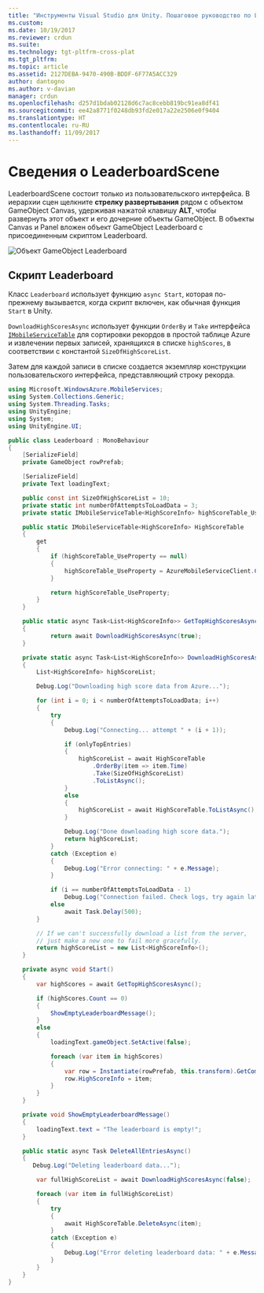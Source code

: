```yaml
---
title: "Инструменты Visual Studio для Unity. Пошаговое руководство по LeaderboardScene в Azure | Документы Майкрософт"
ms.custom: 
ms.date: 10/19/2017
ms.reviewer: crdun
ms.suite: 
ms.technology: tgt-pltfrm-cross-plat
ms.tgt_pltfrm: 
ms.topic: article
ms.assetid: 2127DEBA-9470-490B-BDDF-6F77A5ACC329
author: dantogno
ms.author: v-davian
manager: crdun
ms.openlocfilehash: d257d1bdab02128d6c7ac8cebb819bc91ea8df41
ms.sourcegitcommit: ee42a8771f0248db93fd2e017a22e2506e0f9404
ms.translationtype: HT
ms.contentlocale: ru-RU
ms.lasthandoff: 11/09/2017
---
```

# <a name="leaderboardscene-explanation"></a>Сведения о LeaderboardScene

LeaderboardScene состоит только из пользовательского интерфейса. В иерархии сцен щелкните **стрелку развертывания** рядом с объектом GameObject Canvas, удерживая нажатой клавишу **ALT**, чтобы развернуть этот объект и его дочерние объекты GameObject. В объекты Canvas и Panel вложен объект GameObject Leaderboard с присоединенным скриптом Leaderboard.

![Объект GameObject Leaderboard](media/vstu_azure-leaderboard-explanation-image1.png)

## <a name="leaderboard-script"></a>Скрипт Leaderboard

Класс `Leaderboard` использует функцию `async Start`, которая по-прежнему вызывается, когда скрипт включен, как обычная функция `Start` в Unity.

`DownloadHighScoresAsync` использует функции `OrderBy` и `Take` интерфейса <a href="https://msdn.microsoft.com/en-us/library/azure/jj554257(v=azure.10).aspx">`IMobileServiceTable`</a> для сортировки рекордов в простой таблице Azure и извлечении первых записей, хранящихся в списке `highScores`, в соответствии с константой `SizeOfHighScoreList`.

Затем для каждой записи в списке создается экземпляр конструкции пользовательского интерфейса, представляющий строку рекорда.

``` csharp
using Microsoft.WindowsAzure.MobileServices;
using System.Collections.Generic;
using System.Threading.Tasks;
using UnityEngine;
using System;
using UnityEngine.UI;

public class Leaderboard : MonoBehaviour
{
    [SerializeField]
    private GameObject rowPrefab;

    [SerializeField]
    private Text loadingText;

    public const int SizeOfHighScoreList = 10;
    private static int numberOfAttemptsToLoadData = 3;
    private static IMobileServiceTable<HighScoreInfo> highScoreTable_UseProperty;

    public static IMobileServiceTable<HighScoreInfo> HighScoreTable
    {
        get
        {
            if (highScoreTable_UseProperty == null)
            {
                highScoreTable_UseProperty = AzureMobileServiceClient.Client.GetTable<HighScoreInfo>();
            }

            return highScoreTable_UseProperty;
        }
    }

    public static async Task<List<HighScoreInfo>> GetTopHighScoresAsync()
    {
            return await DownloadHighScoresAsync(true);
    }

    private static async Task<List<HighScoreInfo>> DownloadHighScoresAsync(bool onlyTopEntries)
    {
        List<HighScoreInfo> highScoreList;

        Debug.Log("Downloading high score data from Azure...");

        for (int i = 0; i < numberOfAttemptsToLoadData; i++)
        {
            try
            {
                Debug.Log("Connecting... attempt " + (i + 1));

                if (onlyTopEntries)
                {
                    highScoreList = await HighScoreTable
                        .OrderBy(item => item.Time)
                        .Take(SizeOfHighScoreList)
                        .ToListAsync();
                }
                else
                {
                    highScoreList = await HighScoreTable.ToListAsync();
                }

                Debug.Log("Done downloading high score data.");
                return highScoreList;
            }
            catch (Exception e)
            {
                Debug.Log("Error connecting: " + e.Message);
            }

            if (i == numberOfAttemptsToLoadData - 1)
                Debug.Log("Connection failed. Check logs, try again later.");
            else
                await Task.Delay(500);
        }

        // If we can't successfully download a list from the server,
        // just make a new one to fail more gracefully.
        return highScoreList = new List<HighScoreInfo>();
    }

    private async void Start()
    {
        var highScores = await GetTopHighScoresAsync();

        if (highScores.Count == 0)
        {
            ShowEmptyLeaderboardMessage();
        }
        else
        {
            loadingText.gameObject.SetActive(false);

            foreach (var item in highScores)
            {
                var row = Instantiate(rowPrefab, this.transform).GetComponent<LeaderboardRow>();
                row.HighScoreInfo = item;
            }
        }
    }

    private void ShowEmptyLeaderboardMessage()
    {
        loadingText.text = "The leaderboard is empty!";
    }

    public static async Task DeleteAllEntriesAsync()
    {
       Debug.Log("Deleting leaderboard data...");

        var fullHighScoreList = await DownloadHighScoresAsync(false);

        foreach (var item in fullHighScoreList)
        {
            try
            {
                await HighScoreTable.DeleteAsync(item);
            }
            catch (Exception e)
            {
                Debug.Log("Error deleting leaderboard data: " + e.Message);
            }
        }
    }
}
```